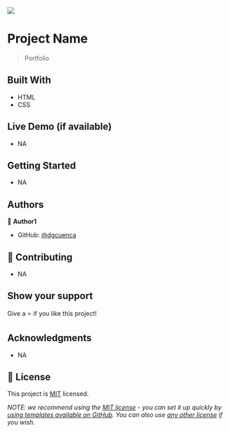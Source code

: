 ![](https://img.shields.io/badge/Microverse-blueviolet)

# Project Name

> Portfolio


## Built With

- HTML
- CSS

## Live Demo (if available)

- NA

## Getting Started

- NA

## Authors

👤 **Author1**

- GitHub: [@dgcuenca](https://github.com/dgcuenca)


## 🤝 Contributing

- NA

## Show your support

Give a ⭐️ if you like this project!

## Acknowledgments

- NA

## 📝 License

This project is [MIT](./LICENSE) licensed.

_NOTE: we recommend using the [MIT license](https://choosealicense.com/licenses/mit/) - you can set it up quickly by [using templates available on GitHub](https://docs.github.com/en/communities/setting-up-your-project-for-healthy-contributions/adding-a-license-to-a-repository). You can also use [any other license](https://choosealicense.com/licenses/) if you wish._
